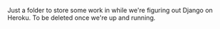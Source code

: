 Just a folder to store some work in while we're figuring out Django on Heroku. To be deleted once we're up and running.